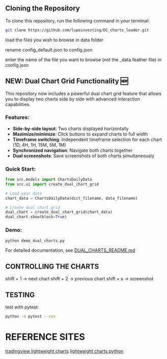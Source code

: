 ## Cloning the Repository

To clone this repository, run the following command in your terminal:

```bash
git clone https://github.com/lupoinvesting/DC_charts_loader.git
```

load the files you wish to browse in data folder

rename config_default.json to config.json

enter the name of the file you want to browse (not the _data.feather file) in config.json

## NEW: Dual Chart Grid Functionality 🆕

This repository now includes a powerful dual chart grid feature that allows you to display two charts side by side with advanced interaction capabilities.

### Features:
- **Side-by-side layout**: Two charts displayed horizontally
- **Maximize/minimize**: Click buttons to expand charts to full width
- **Timeframe switching**: Independent timeframe selection for each chart (1D, 4H, 1H, 15M, 5M, 1M)
- **Synchronized navigation**: Navigate both charts together
- **Dual screenshots**: Save screenshots of both charts simultaneously

### Quick Start:
```python
from src.models import ChartsDailyData
from src.ui import create_dual_chart_grid

# Load your data
chart_data = ChartsDailyData(dict_filename, data_filename)

# Create dual chart grid
dual_chart = create_dual_chart_grid(chart_data)
dual_chart.show(block=True)
```

### Demo:
```bash
python demo_dual_charts.py
```

For detailed documentation, see [DUAL_CHARTS_README.md](DUAL_CHARTS_README.md)

## CONTROLLING THE CHARTS
shift + 1 -> next chart
shift + 2 -> previous chart
shift + s -> screenshot


## TESTING
test with pytest:
```bash
python -m pytest --cov
```


# REFERENCE SITES
[tradingview lightweight charts](https://tradingview.github.io/lightweight-charts/docs)
[lightweight charts python](https://lightweight-charts-python.readthedocs.io/en/latest/index.html)